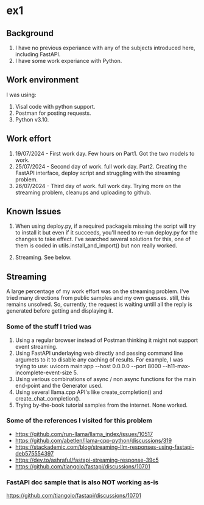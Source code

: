 # ex1


## Background

1. I have no previous experiance with any of the subjects introduced here, including FastAPI.
2. I have some work experiance with Python.

## Work environment

I was using:

1. Visal code with python support.
2. Postman for posting requests.
3. Python v3.10.


## Work effort
1. 19/07/2024 - First work day. Few hours on Part1. Got the two models to work.
2. 25/07/2024 - Second day of work. full work day. Part2. Creating the FastAPI interface, deploy script and struggling with the streaming problem.
3. 26/07/2024 - Third day of work. full work day. Trying more on the streaming problem, cleanups and uploading to github.

## Known Issues

1. When using deploy.py, if a required packageis missing the script will try to install it but even if it succeeds, you'll need to re-run deploy.py for the changes to take effect. I've searched several solutions for this, one of them is coded in utils.install_and_import() but non really worked.

2. Streaming. See below.


## Streaming

A large percentage of my work effort was on the streaming problem.
I've tried many directions from public samples and my own guesses. still, this remains unsolved. 
So, currently, the request is waiting untill all the reply is generated before getting and displaying it.

### Some of the stuff I tried was
1. Using a regular browser instead of Postman thinking it might not support event streaming.
2. Using FastAPI underlaying web directly and passing command line argumets to it to disable any caching of results. For example, I was trying to use: uvicorn main:app --host 0.0.0.0 --port 8000 --h11-max-incomplete-event-size 5.
4. Using verious combinations of async / non async functions for the main end-point and the Generator used.
5. Using several llama.cpp API's like create_completion() and create_chat_completion().
6. Trying by-the-book tutorial samples from the internet. None worked.

### Some of the references I visited for this problem
- https://github.com/run-llama/llama_index/issues/10517
- https://github.com/abetlen/llama-cpp-python/discussions/319
- https://stackademic.com/blog/streaming-llm-responses-using-fastapi-deb575554397
- https://dev.to/ashraful/fastapi-streaming-response-39c5
- https://github.com/tiangolo/fastapi/discussions/10701

### FastAPI doc sample that is also NOT working as-is
https://github.com/tiangolo/fastapi/discussions/10701



